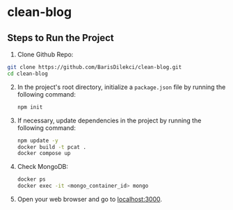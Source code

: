# clean-blog

## Steps to Run the Project

1. Clone Github Repo:

 ```bash
git clone https://github.com/BarisDilekci/clean-blog.git
cd clean-blog
```

2. In the project's root directory, initialize a `package.json` file by running the following command:

    ```bash
    npm init
    ```

3. If necessary, update dependencies in the project by running the following command:

    ```bash
    npm update -y
    docker build -t pcat .
    docker compose up
    ```

5. Check MongoDB:

    ```bash
    docker ps
    docker exec -it <mongo_container_id> mongo

    ```



6. Open your web browser and go to [localhost:3000](http://localhost:3000).
